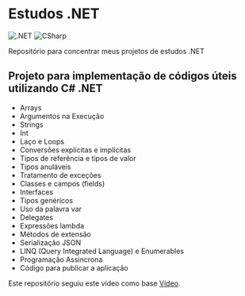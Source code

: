 <h1>Estudos .NET</h1>

![.NET](https://img.shields.io/badge/.NET-5C2D91?style=for-the-badge&logo=.net&logoColor=white)
![CSharp](https://img.shields.io/badge/C%23-239120?style=for-the-badge&logo=c-sharp&logoColor=white)

<p>Repositório para concentrar meus projetos de estudos .NET</p>

<h2>Projeto para implementação de códigos úteis utilizando C# .NET</h2>

<ul>
<li>Arrays</li>
<li>Argumentos na Execução</li>
<li>Strings</li>
<li>Int</li>
<li>Laço e Loops</li>
<li>Conversões explícitas e implícitas</li>
<li>Tipos de referência e tipos de valor</li>
<li>Tipos anuláveis</li>
<li>Tratamento de exceções</li>
<li>Classes e campos (fields)</li>
<li>Interfaces</li>
<li>Tipos genéricos</li>
<li>Uso da palavra var</li>
<li>Delegates</li>
<li>Expressões lambda</li>
<li>Métodos de extensão</li>
<li>Serialização JSON</li>
<li>LINQ (Query Integrated Language) e Enumerables</li>
<li>Programação Assincrona</li>
<li>Código para publicar a aplicação</li>
</ul>

<p> Este repositório seguiu este vídeo como base <a href="https://youtu.be/oTivhgjbhIg">Vídeo</a>.</p>